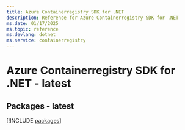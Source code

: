 ```yaml
---
title: Azure Containerregistry SDK for .NET
description: Reference for Azure Containerregistry SDK for .NET
ms.date: 01/17/2025
ms.topic: reference
ms.devlang: dotnet
ms.service: containerregistry
---
```

# Azure Containerregistry SDK for .NET - latest
## Packages - latest
[!INCLUDE [packages](containerregistry-index.md)]